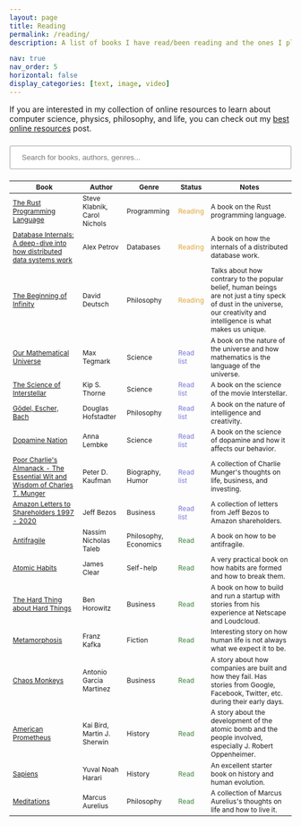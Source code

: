 ```yaml
---
layout: page
title: Reading
permalink: /reading/
description: A list of books I have read/been reading and the ones I plan to read.

nav: true
nav_order: 5
horizontal: false
display_categories: [text, image, video]
---
```


If you are interested in my collection of online resources to learn about computer science, physics, philosophy, and life, you can check out my [best online resources](/blog/2024/best-online-resources) post.

<!-- Search bar -->
<style>
html[data-theme='dark'] #searchInput {
    background-color: var(--global-card-bg-color);
    color: var(--global-text-color);
    border-color: var(--global-divider-color);
}
.reading {
    color: #dfa63a;
}
.readlist {
    color: #7777d9;
}
.read {
    color: #3e843e;
}
.notes {
    font-size: 12px;
}
</style>

<input type="text" id="searchInput" onkeyup="searchTable()" placeholder="Search for books, authors, genres..." style="width: 100%; padding: 12px 20px; margin: 8px 0; box-sizing: border-box; border: 2px solid #ccc; border-radius: 4px;">

<table class="table table-striped" style="font-size: 12px;" id="bookTable">
<thead>
<tr>
    <th>Book</th>
    <th>Author</th>
    <th>Genre</th>
    <th>Status</th>
    <th>Notes</th>
</tr>
</thead>
<tbody>
<tr>
    <td><a href="https://doc.rust-lang.org/book/" target="_blank">The Rust Programming Language</a></td>
    <td>Steve Klabnik, Carol Nichols</td>
    <td>Programming</td>
    <td class="reading">Reading</td>
    <td class="notes">A book on the Rust programming language.</td>
</tr>
<tr>
    <td><a href="https://www.amazon.com/Database-Internals-Deep-Distributed-Systems/dp/1492040347" target="_blank">Database Internals: A deep-dive into how distributed data systems work</a></td>
    <td>Alex Petrov</td>
    <td>Databases</td>
    <td class="reading">Reading</td>
    <td class="notes">A book on how the internals of a distributed database work.</td>
</tr>
<tr>
    <td><a href="https://www.amazon.com/Beginning-Infinity-Explanations-Transform-World/dp/0143121359" target="_blank">The Beginning of Infinity</a></td>
    <td>David Deutsch</td>
    <td>Philosophy</td>
    <td class="reading">Reading</td>
    <td class="notes">Talks about how contrary to the popular belief, human beings are not just a tiny speck of dust in the universe, our creativity and intelligence is what makes us unique.</td>
</tr>
<tr>
    <td><a href="https://www.amazon.com/Our-Mathematical-Universe-Ultimate-Reality/dp/0307744256" target="_blank">Our Mathematical Universe</a></td>
    <td>Max Tegmark</td>
    <td>Science</td>
    <td class="readlist">Read list</td>
    <td class="notes">A book on the nature of the universe and how mathematics is the language of the universe.</td>
</tr>
<tr>
    <td><a href="https://www.amazon.com/Science-Interstellar-Kip-Thorne/dp/0393351378" target="_blank">The Science of Interstellar</a></td>
    <td>Kip S. Thorne</td>
    <td>Science</td>
    <td class="readlist">Read list</td>
    <td class="notes">A book on the science of the movie Interstellar.</td>
</tr>
<tr>
    <td><a href="https://www.amazon.com/G%C3%B6del-Escher-Bach-Eternal-Golden/dp/0465026567" target="_blank">Gödel, Escher, Bach</a></td>
    <td>Douglas Hofstadter</td>
    <td>Philosophy</td>
    <td class="readlist">Read list</td>
    <td class="notes">A book on the nature of intelligence and creativity.</td>
</tr>
<tr>
    <td><a href="https://www.amazon.com/Dopamine-Nation-Finding-Balance-Indulgence/dp/152474672X" target="_blank">Dopamine Nation</a></td>
    <td>Anna Lembke</td>
    <td>Science</td>
    <td class="readlist">Read list</td>
    <td class="notes">A book on the science of dopamine and how it affects our behavior.</td>
</tr>
<tr>
    <td><a href="https://www.amazon.com/Poor-Charlies-Almanack-Essential-Wisdom/dp/1953953247" target="_blank">Poor Charlie's Almanack - The Essential Wit and Wisdom of Charles T. Munger</a></td>
    <td>Peter D. Kaufman</td>
    <td>Biography, Humor</td>
    <td class="readlist">Read list</td>
    <td class="notes">A collection of Charlie Munger's thoughts on life, business, and investing.</td>
</tr>
<tr>
    <td><a href="https://www.amazon.com/Invent-Wander-Collected-Writings-Bezos/dp/1647820715" target="_blank">Amazon Letters to Shareholders 1997 - 2020</a></td>
    <td>Jeff Bezos</td>
    <td>Business</td>
    <td class="readlist">Read list</td>
    <td class="notes">A collection of letters from Jeff Bezos to Amazon shareholders.</td>
</tr>
<tr>
    <td><a href="https://www.amazon.com/Antifragile-Things-That-Disorder-Incerto/dp/0812979680" target="_blank">Antifragile</a></td>
    <td>Nassim Nicholas Taleb</td>
    <td>Philosophy, Economics</td>
    <td class="read">Read</td>
    <td class="notes">A book on how to be antifragile.</td>
</tr>
<tr>
    <td><a href="https://www.amazon.com/Atomic-Habits-Proven-Build-Break/dp/0735211299" target="_blank">Atomic Habits</a></td>
    <td>James Clear</td>
    <td>Self-help</td>
    <td class="read">Read</td>
    <td class="notes">A very practical book on how habits are formed and how to break them.</td>
</tr>
<tr>
    <td><a href="https://www.amazon.com/Hard-Thing-About-Things-Building/dp/0062273205" target="_blank">The Hard Thing about Hard Things</a></td>
    <td>Ben Horowitz</td>
    <td>Business</td>
    <td class="read">Read</td>
    <td class="notes">A book on how to build and run a startup with stories from his experience at Netscape and Loudcloud.</td>
</tr>
<tr>
    <td><a href="https://www.amazon.com/Metamorphosis-Franz-Kafka/dp/1557427666" target="_blank">Metamorphosis</a></td>
    <td>Franz Kafka</td>
    <td>Fiction</td>
    <td class="read">Read</td>
    <td class="notes">Interesting story on how human life is not always what we expect it to be.</td>
</tr>
<tr>
    <td><a href="https://www.amazon.com/Chaos-Monkeys-Obscene-Fortune-Failure/dp/0062458191" target="_blank">Chaos Monkeys</a></td>
    <td>Antonio Garcia Martinez</td>
    <td>Business</td>
    <td class="read">Read</td>
    <td class="notes">A story about how companies are built and how they fail. Has stories from Google, Facebook, Twitter, etc. during their early days.</td>
</tr>
<tr>
    <td><a href="https://www.amazon.com/American-Prometheus-Triumph-Tragedy-Oppenheimer/dp/0375726268" target="_blank">American Prometheus</a></td>
    <td>Kai Bird, Martin J. Sherwin</td>
    <td>History</td>
    <td class="read">Read</td>
    <td class="notes">A story about the development of the atomic bomb and the people involved, especially J. Robert Oppenheimer.</td>
</tr>
<tr>
    <td><a href="https://www.amazon.com/Sapiens-Humankind-Yuval-Noah-Harari/dp/0062316117" target="_blank">Sapiens</a></td>
    <td>Yuval Noah Harari</td>
    <td>History</td>
    <td class="read">Read</td>
    <td class="notes">An excellent starter book on history and human evolution.</td>
</tr>
<tr>
    <td><a href="https://www.amazon.com/Meditations-Marcus-Aurelius/dp/9354407269" target="_blank">Meditations</a></td>
    <td>Marcus Aurelius</td>
    <td>Philosophy</td>
    <td class="read">Read</td>
    <td class="notes">A collection of Marcus Aurelius's thoughts on life and how to live it.</td>
</tr>
</tbody>
</table>

<script>
function searchTable() {
    var input = document.getElementById("searchInput");
    var filter = input.value.toLowerCase();
    var table = document.getElementById("bookTable");
    var tr = table.getElementsByTagName("tr");

    for (var i = 1; i < tr.length; i++) {
        var td = tr[i].getElementsByTagName("td");
        var found = false;
        
        for (var j = 0; j < td.length; j++) {
            var cell = td[j];
            if (cell) {
                var text = cell.textContent || cell.innerText;
                if (text.toLowerCase().indexOf(filter) > -1) {
                    found = true;
                    break;
                }
            }
        }
        
        tr[i].style.display = found ? "" : "none";
    }
}
</script>